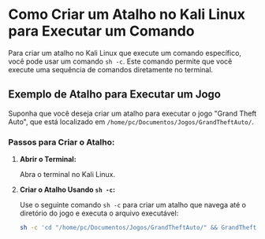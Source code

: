 # Como Criar um Atalho no Kali Linux para Executar um Comando

Para criar um atalho no Kali Linux que execute um comando específico, você pode usar um comando `sh -c`. Este comando permite que você execute uma sequência de comandos diretamente no terminal.

## Exemplo de Atalho para Executar um Jogo

Suponha que você deseja criar um atalho para executar o jogo "Grand Theft Auto", que está localizado em `/home/pc/Documentos/Jogos/GrandTheftAuto/`.

### Passos para Criar o Atalho:

1. **Abrir o Terminal:**

   Abra o terminal no Kali Linux.

2. **Criar o Atalho Usando `sh -c`:**

   Use o seguinte comando `sh -c` para criar um atalho que navega até o diretório do jogo e executa o arquivo executável:

   ```bash
   sh -c 'cd "/home/pc/Documentos/Jogos/GrandTheftAuto/" && GrandTheftAuto.exe'
